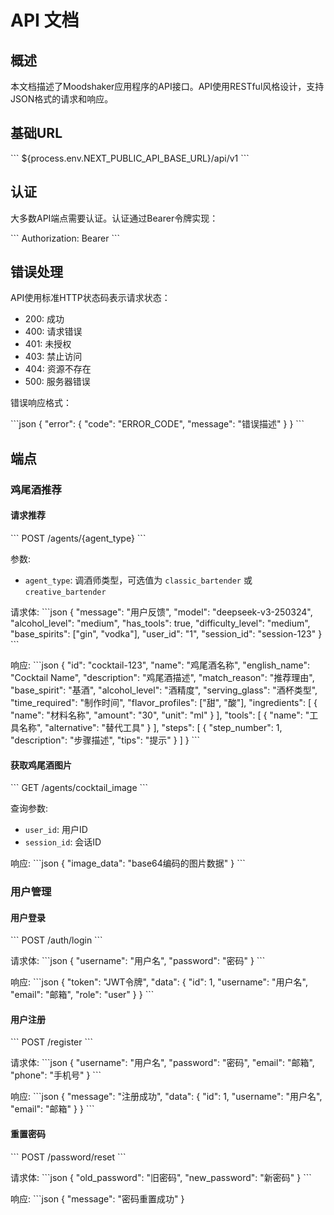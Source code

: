 # API 文档

## 概述

本文档描述了Moodshaker应用程序的API接口。API使用RESTful风格设计，支持JSON格式的请求和响应。

## 基础URL

\`\`\`
${process.env.NEXT_PUBLIC_API_BASE_URL}/api/v1
\`\`\`

## 认证

大多数API端点需要认证。认证通过Bearer令牌实现：

\`\`\`
Authorization: Bearer <token>
\`\`\`

## 错误处理

API使用标准HTTP状态码表示请求状态：

- 200: 成功
- 400: 请求错误
- 401: 未授权
- 403: 禁止访问
- 404: 资源不存在
- 500: 服务器错误

错误响应格式：

\`\`\`json
{
  "error": {
    "code": "ERROR_CODE",
    "message": "错误描述"
  }
}
\`\`\`

## 端点

### 鸡尾酒推荐

#### 请求推荐

\`\`\`
POST /agents/{agent_type}
\`\`\`

参数:
- `agent_type`: 调酒师类型，可选值为 `classic_bartender` 或 `creative_bartender`

请求体:
\`\`\`json
{
  "message": "用户反馈",
  "model": "deepseek-v3-250324",
  "alcohol_level": "medium",
  "has_tools": true,
  "difficulty_level": "medium",
  "base_spirits": ["gin", "vodka"],
  "user_id": "1",
  "session_id": "session-123"
}
\`\`\`

响应:
\`\`\`json
{
  "id": "cocktail-123",
  "name": "鸡尾酒名称",
  "english_name": "Cocktail Name",
  "description": "鸡尾酒描述",
  "match_reason": "推荐理由",
  "base_spirit": "基酒",
  "alcohol_level": "酒精度",
  "serving_glass": "酒杯类型",
  "time_required": "制作时间",
  "flavor_profiles": ["甜", "酸"],
  "ingredients": [
    {
      "name": "材料名称",
      "amount": "30",
      "unit": "ml"
    }
  ],
  "tools": [
    {
      "name": "工具名称",
      "alternative": "替代工具"
    }
  ],
  "steps": [
    {
      "step_number": 1,
      "description": "步骤描述",
      "tips": "提示"
    }
  ]
}
\`\`\`

#### 获取鸡尾酒图片

\`\`\`
GET /agents/cocktail_image
\`\`\`

查询参数:
- `user_id`: 用户ID
- `session_id`: 会话ID

响应:
\`\`\`json
{
  "image_data": "base64编码的图片数据"
}
\`\`\`

### 用户管理

#### 用户登录

\`\`\`
POST /auth/login
\`\`\`

请求体:
\`\`\`json
{
  "username": "用户名",
  "password": "密码"
}
\`\`\`

响应:
\`\`\`json
{
  "token": "JWT令牌",
  "data": {
    "id": 1,
    "username": "用户名",
    "email": "邮箱",
    "role": "user"
  }
}
\`\`\`

#### 用户注册

\`\`\`
POST /register
\`\`\`

请求体:
\`\`\`json
{
  "username": "用户名",
  "password": "密码",
  "email": "邮箱",
  "phone": "手机号"
}
\`\`\`

响应:
\`\`\`json
{
  "message": "注册成功",
  "data": {
    "id": 1,
    "username": "用户名",
    "email": "邮箱"
  }
}
\`\`\`

#### 重置密码

\`\`\`
POST /password/reset
\`\`\`

请求体:
\`\`\`json
{
  "old_password": "旧密码",
  "new_password": "新密码"
}
\`\`\`

响应:
\`\`\`json
{
  "message": "密码重置成功"
}
